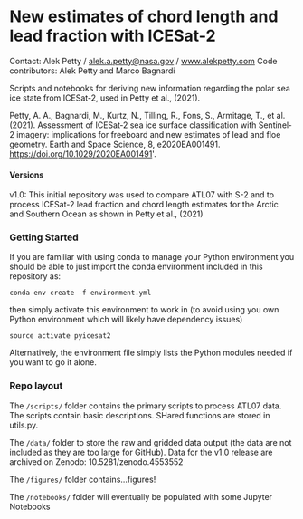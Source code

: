 # New estimates of chord length and lead fraction with ICESat-2
Contact: Alek Petty / alek.a.petty@nasa.gov / www.alekpetty.com
Code contributors: Alek Petty and Marco Bagnardi

Scripts and notebooks for deriving new information regarding the polar sea ice state from ICESat-2, used in Petty et al., (2021).   

Petty, A. A., Bagnardi, M., Kurtz, N., Tilling, R., Fons, S., Armitage, T., et al. (2021). Assessment of ICESat‐2 sea ice surface classification with Sentinel‐2 imagery: implications for freeboard and new estimates of lead and floe geometry. Earth and Space Science, 8, e2020EA001491. https://doi.org/10.1029/2020EA001491'.
 
#### Versions

v1.0: This initial repository was used to compare ATL07 with S-2 and to process ICESat-2 lead fraction and chord length estimates for the Arctic and Southern Ocean as shown in Petty et al., (2021)

### Getting Started

If you are familiar with using conda to manage your Python environment you should be able to just import the conda environment included in this repository as:
```
conda env create -f environment.yml
```
then simply activate this environment to work in (to avoid using you own Python environment which will likely have dependency issues)
```
source activate pyicesat2
```
Alternatively, the environment file simply lists the Python modules needed if you want to go it alone.


### Repo layout

The ```/scripts/``` folder contains the primary scripts to process ATL07 data. The scripts contain basic descriptions. SHared functions are stored in utils.py.

The ```/data/``` folder to store the raw and gridded data output (the data are not included as they are too large for GitHub). Data for the v1.0 release are archived on Zenodo: 10.5281/zenodo.4553552

The ```/figures/``` folder contains...figures!

The ```/notebooks/``` folder will eventually be populated with some Jupyter Notebooks 


